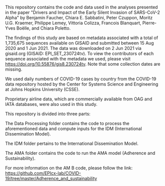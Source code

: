This repository contains the code and data used in the analyses presented in the paper "Drivers and Impact of the Early Silent Invasion of SARS-CoV-2 Alpha" by Benjamin Faucher, Chiara E. Sabbatini, Peter Czuppon, Moritz U.G. Kraemer, Philippe Lemey, Vittoria Colizza, Francois Blanquart, Pierre-Yves Boëlle, and Chiara Poletto.

The findings of this study are based on metadata associated with a total of 1,735,675 sequences available on GISAID and submitted between 15 Aug 2020 and 1 Jun 2021. The data was downloaded on 2 Jun 2021 via gisaid.org (GISAID: EPI_SET_230724tv). To view the contributors of each sequence associated with the metadata we used, please visit https://doi.org/10.55876/gis8.230724tv. Note that some collection dates are missing.

We used daily numbers of COVID-19 cases by country from the COVID-19 data repository hosted by the Center for Systems Science and Engineering at Johns Hopkins University (CSSE).

Proprietary airline data, which are commercially available from OAG and IATA databases, were also used in this study.

This repository is divided into three parts:

The Data Processing folder contains the code to process the aforementioned data and compute inputs for the IDM (International Dissemination Model).

The IDM folder pertains to the International Dissemination Model.

The AMA folder contains the code to run the AMA model (Adherence and Sustainability).

For more information on the AM B code, please follow the link: https://github.com/EPIcx-lab/COVID-19/tree/master/Adherence_and_sustainability
